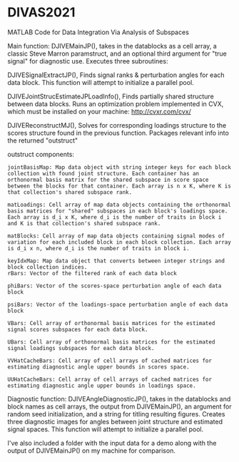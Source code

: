 # DIVAS2021
MATLAB Code for Data Integration Via Analysis of Subspaces

Main function: DJIVEMainJP(), takes in the datablocks as a cell array, a classic Steve Marron paramstruct, and an optional third argument for "true signal" for diagnostic use.
Executes three subroutines:

  DJIVESignalExtractJP(), Finds signal ranks & perturbation angles for each data block. This function will attempt to initialize a parallel pool.
  
  DJIVEJointStrucEstimateJPLoadInfo(), Finds partially shared structure between data blocks. Runs an optimization problem implemented in CVX, which must be installed on your machine: http://cvxr.com/cvx/
  
  DJIVEReconstructMJ(), Solves for corresponding loadings structure to the scores structure found in the previous function. Packages relevant info into the returned "outstruct"
  
  outstruct components:
  
    jointBasisMap: Map data object with string integer keys for each block collection with found joint structure. Each container has an orthonormal basis matrix for the shared subspace in score space between the blocks for that container. Each array is n x K, where K is that collection's shared subspace rank.
    
    matLoadings: Cell array of map data objects containing the orthonormal basis matrices for "shared" subspaces in each block's loadings space. Each array is d_i x K, where d_i is the number of traits in block i and K is that collection's shared subspace rank.
    
    matBlocks: Cell array of map data objects containing signal modes of variation for each included block in each block collection. Each array is d_i x n, where d_i is the number of traits in block i.
    
    keyIdxMap: Map data object that converts between integer strings and block collection indices.
    rBars: Vector of the filtered rank of each data block
    
    phiBars: Vector of the scores-space perturbation angle of each data block
   
    psiBars: Vector of the loadings-space perturbation angle of each data block
    
    VBars: Cell array of orthonormal basis matrices for the estimated signal scores subspaces for each data block.
    
    UBars: Cell array of orthonormal basis matrices for the estimated signal loadings subspaces for each data block.
    
    VVHatCacheBars: Cell array of cell arrays of cached matrices for estimating diagnostic angle upper bounds in scores space.
    
    UUHatCacheBars: Cell array of cell arrays of cached matrices for estimating diagnostic angle upper bounds in loadings space.
  
Diagnostic function: DJIVEAngleDiagnosticJP(), takes in the datablocks and block names as cell arrays, the output from DJIVEMainJP(), an argument for random seed initialization, and a string for titling resulting figures. Creates three diagnostic images for angles between joint structure and estimated signal spaces. This function will attempt to initialize a parallel pool.

I've also included a folder with the input data for a demo along with the output of DJIVEMainJP() on my machine for comparison.
